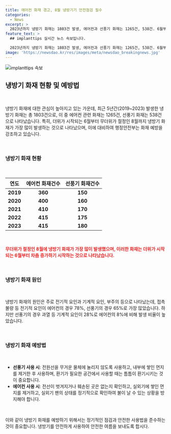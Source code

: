 ```yaml
---
title: 에어컨 화재 경고, 8월 냉방기기 안전점검 필수
categories:
  - News
excerpt: >
  2023년까지 냉방기 화재는 1803건 발생, 에어컨과 선풍기 화재는 1265건, 538건. 6월부터 8월이 화재가 많았으며, 전기적, 기계적 요인이 화재 원인. 선풍기 접촉불량 화재가 높고, 에어컨은 전기적 요인이 주된 원인. 행안부는 화재 예방을 위해 안전사용 방법을 안내. 화재 예방을 위해 지속적인 환기와 정기적인 점검이 필요하며, 행안부는 냉방기 사용 전 안전 점검을 당부. (출처: 정책브리핑)
feature_text: >
  ## implanttips 실시간 뉴스 속보입니다.

  2023년까지 냉방기 화재는 1803건 발생, 에어컨과 선풍기 화재는 1265건, 538건. 6월부터 8월이 화재가 많았으며, 전기적, 기계적 요인이 화재 원인. 선풍기 접촉불량 화재가 높고, 에어컨은 전기적 요인이 주된 원인. 행안부는 화재 예방을 위해 안전사용 방법을 안내. 화재 예방을 위해 지속적인 환기와 정기적인 점검이 필요하며, 행안부는 냉방기 사용 전 안전 점검을 당부. (출처: 정책브리핑)
image: 'https://newsdao.kr/res/images/meta/newsdao_breakingnews.jpg'
---
```


<p><img src="https://newsdao.kr/res/images/meta/newsdao_breakingnews.jpg" alt="implanttips 속보" /></p>

<h2 data-ke-size="size26">냉방기 화재 현황 및 예방법</h2>

<p data-ke-size="size16">&#160;</p>

<p>냉방기 화재에 대한 관심이 높아지고 있는 가운데, 최근 5년간(2019~2023) 발생한 냉방기 화재는 총 1803건으로, 이 중 에어컨 관련 화재는 1265건, 선풍기 화재는 538건으로 나타났습니다. 특히, 더위가 시작되는 6월부터 무더위가 절정인 8월까지 냉방기 화재가 가장 많이 발생하는 것으로 나타났으며, 이에 대비하여 행정안전부는 화재 예방을 강조하고 있습니다.</p>

<p data-ke-size="size16">&#160;</p>

<h3>냉방기 화재 현황</h3>

<p data-ke-size="size16">&#160;</p>

<table>
    <thead>
        <tr>
            <th scope="col">연도</th>
            <th scope="col">에어컨 화재건수</th>
            <th scope="col">선풍기 화재건수</th>
        </tr>
    </thead>
    <tbody>
        <tr>
            <td style="text-align: center; height: 17px;"><b>2019</b></td>
            <td style="text-align: center; height: 17px;"><b>360</b></td>
            <td style="text-align: center; height: 17px;"><b>150</b></td>
        </tr>
        <tr>
            <td style="text-align: center; height: 17px;"><b>2020</b></td>
            <td style="text-align: center; height: 17px;"><b>400</b></td>
            <td style="text-align: center; height: 17px;"><b>160</b></td>
        </tr>
        <tr>
            <td style="text-align: center; height: 17px;"><b>2021</b></td>
            <td style="text-align: center; height: 17px;"><b>410</b></td>
            <td style="text-align: center; height: 17px;"><b>170</b></td>
        </tr>
        <tr>
            <td style="text-align: center; height: 17px;"><b>2022</b></td>
            <td style="text-align: center; height: 17px;"><b>415</b></td>
            <td style="text-align: center; height: 17px;"><b>175</b></td>
        </tr>
        <tr>
            <td style="text-align: center; height: 17px;"><b>2023</b></td>
            <td style="text-align: center; height: 17px;"><b>415</b></td>
            <td style="text-align: center; height: 17px;"><b>180</b></td>
        </tr>
    </tbody>
</table>

<p data-ke-size="size16">&#160;</p>

<p><b><span style="color: #ee2323;">무더위가 절정인 8월에 냉방기 화재가 가장 많이 발생했으며, 이러한 화재는 더위가 시작되는 6월부터 차츰 증가하기 시작하는 것으로 나타났습니다.</span></b></p>

<p data-ke-size="size16">&#160;</p>

<h3>냉방기 화재 원인</h3>

<p data-ke-size="size16">&#160;</p>

<p>냉방기 화재의 원인은 주로 전기적 요인과 기계적 요인, 부주의 등으로 나타났는데, 접촉불량 등 전기적 요인이 에어컨의 경우 78%, 선풍기의 경우 65%로 가장 많았습니다. 하지만 선풍기의 경우 과열 등 기계적 요인이 28%로 에어컨의 8%에 비해 발생 비율이 높았습니다.</p>

<p data-ke-size="size16">&#160;</p>

<h3>냉방기 화재 예방법</h3>

<p data-ke-size="size16">&#160;</p>

<ul>
    <li><b>선풍기 사용 시</b>: 전원선을 무거운 물체에 눌리지 않도록 사용하고, 내부에 쌓인 먼지를 제거한 후 사용하며, 환기가 필요한 공간에서 사용할 때는 틈틈이 환기시키는 것이 중요합니다.</li>
    <li><b>에어컨 사용 시</b>: 전선이 벗겨지거나 훼손된 곳은 없는지 확인하고, 실외기에 쌓인 먼지를 제거하고, 실외기 팬의 상태를 정기적으로 확인하여 불이 날 수 있는 상황을 방지해야 합니다.</li>
</ul>

<p data-ke-size="size16">&#160;</p>

<p>이와 같이 냉방기 화재를 예방하기 위해서는 정기적인 점검과 안전한 사용법을 준수하는 것이 중요합니다. 냉방기를 안전하게 사용하여 안전한 여름을 보내도록 합시다.</p>


